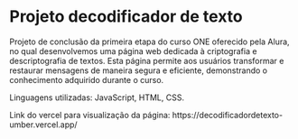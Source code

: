 <h1>Projeto decodificador de texto</h1>
<p>Projeto de conclusão da primeira etapa do curso ONE oferecido pela Alura, no qual desenvolvemos uma página web dedicada à criptografia e descriptografia de textos. Esta página permite aos usuários transformar e restaurar mensagens de maneira segura e eficiente, demonstrando o conhecimento adquirido durante o curso.</p>
<p>Linguagens utilizadas: JavaScript, HTML, CSS.</p>
<p>Link do vercel para visualização da página: https://decodificadordetexto-umber.vercel.app/</p>
